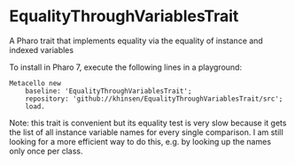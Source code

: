 # EqualityThroughVariablesTrait
A Pharo trait that implements equality via the equality of instance and indexed variables

To install in Pharo 7, execute the following lines in a playground:
```
Metacello new
    baseline: 'EqualityThroughVariablesTrait';
    repository: 'github://khinsen/EqualityThroughVariablesTrait/src';
    load.
```

Note: this trait is convenient but its equality test is very slow because it gets the list of all instance variable names for every single comparison. I am still looking for a more efficient way to do this, e.g. by looking up the names only once per class.
